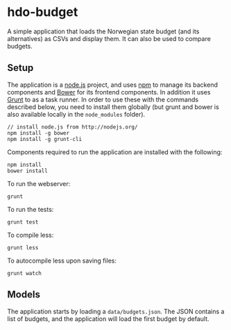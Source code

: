 hdo-budget
==========

A simple application that loads the Norwegian state budget (and its alternatives) as CSVs and display them. It can also be used to compare budgets.

Setup
-----

The application is a [node.js](http://nodejs.org/) project, and uses [npm](https://npmjs.org/) to manage its backend components and [Bower](http://bower.io/) for its frontend components. In addition it uses [Grunt](http://gruntjs.com/) to as a task runner. In order to use these with the commands described below, you need to install them globally (but grunt and bower is also available locally in the `node_modules` folder).

	// install node.js from http://nodejs.org/
	npm install -g bower
	npm install -g grunt-cli

Components required to run the application are installed with the following:

	npm install
	bower install

To run the webserver:

	grunt

To run the tests:

	grunt test

To compile less:

	grunt less

To autocompile less upon saving files:

	grunt watch

Models
------

The application starts by loading a `data/budgets.json`. The JSON contains a list of budgets, and the application will load the first budget by default.
